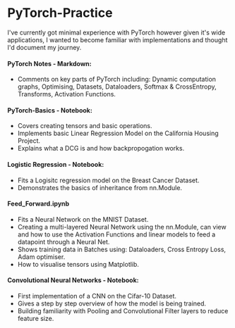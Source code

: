 # PyTorch-Practice

I've currently got minimal experience with PyTorch however given it's wide applications, I wanted to become familiar with implementations and thought I'd document my journey. 

#### PyTorch Notes - Markdown:

- Comments on key parts of PyTorch including: Dynamic computation graphs, Optimising, Datasets, Dataloaders, Softmax & CrossEntropy, Transforms, Activation Functions. 

#### PyTorch-Basics - Notebook:

- Covers creating tensors and basic operations. 
- Implements basic Linear Regression Model on the California Housing Project. 
- Explains what a DCG is and how backpropogation works. 

#### Logistic Regression - Notebook: 

- Fits a Logisitc regression model on the Breast Cancer Dataset.
- Demonstrates the basics of inheritance from nn.Module. 

#### Feed_Forward.ipynb

- Fits a Neural Network on the MNIST Dataset. 
- Creating a multi-layered Neural Network using the nn.Module, can view and how to use the Activation Functions and linear models to feed a datapoint through a Neural Net. 
- Shows training data in Batches using: Dataloaders, Cross Entropy Loss, Adam optimiser. 
- How to visualise tensors using Matplotlib. 

#### Convolutional Neural Networks - Notebook: 

- First implementation of a CNN on the Cifar-10 Dataset. 
- Gives a step by step overview of how the model is being trained. 
- Building familiarity with Pooling and Convolutional Filter layers to reduce feature size. 